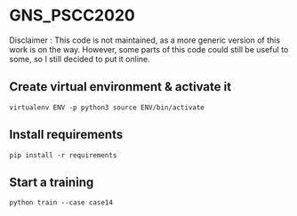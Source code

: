 # GNS_PSCC2020

Disclaimer : This code is not maintained, as a more generic version of this work is on the way. 
However, some parts of this code could still be useful to some, so I still decided to put it online.

## Create virtual environment & activate it
``
virtualenv ENV -p python3
source ENV/bin/activate
``

## Install requirements
``
pip install -r requirements
``

## Start a training
``
python train --case case14
``
